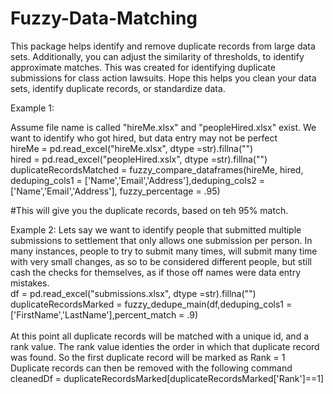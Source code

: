 # Fuzzy-Data-Matching
This package helps identify and remove duplicate records from large data sets.
Additionally, you can adjust the similarity of thresholds, to identify approximate matches.
This was created for identifying duplicate submissions for class action lawsuits.  Hope this helps you clean your data sets, identify duplicate records, or standardize data.


Example 1: 

Assume file name is called "hireMe.xlsx" and "peopleHired.xlsx" exist. We want to identify who got hired, but data entry may not be perfect
<br/>
hireMe = pd.read_excel("hireMe.xlsx", dtype =str).fillna("")<br/>
hired = pd.read_excel("peopleHired.xslx", dtype =str).fillna("")<br/>
duplicateRecordsMatched = fuzzy_compare_dataframes(hireMe, hired, deduping_cols1 = ['Name','Email','Address'],deduping_cols2 = ['Name','Email','Address'], fuzzy_percentage = .95)<br/>

#This will give you the duplicate records, based on teh 95% match. 


Example 2: 
Lets say we want to identify people that submitted multiple submissions to settlement that only allows one submission per person. 
In many instances, people to try to submit many times, will submit many time with very small changes, as so to be considered different people, 
but still cash the checks for themselves, as if those off names were data entry mistakes. 
<br/>
df = pd.read_excel("submissions.xlsx", dtype =str).fillna("")<br/>
duplicateRecordsMarked = fuzzy_dedupe_main(df,deduping_cols1 = ['FirstName','LastName'],percent_match = .9)<br/>
<br/>
At this point all duplicate records will be matched with a unique id, and a rank value. The rank value identies the order in which that duplicate record was found. 
So the first duplicate record will be marked as Rank = 1
<br/>
Duplicate records can then be removed with the following command
<br/>
cleanedDf = duplicateRecordsMarked[duplicateRecordsMarked['Rank']==1]

